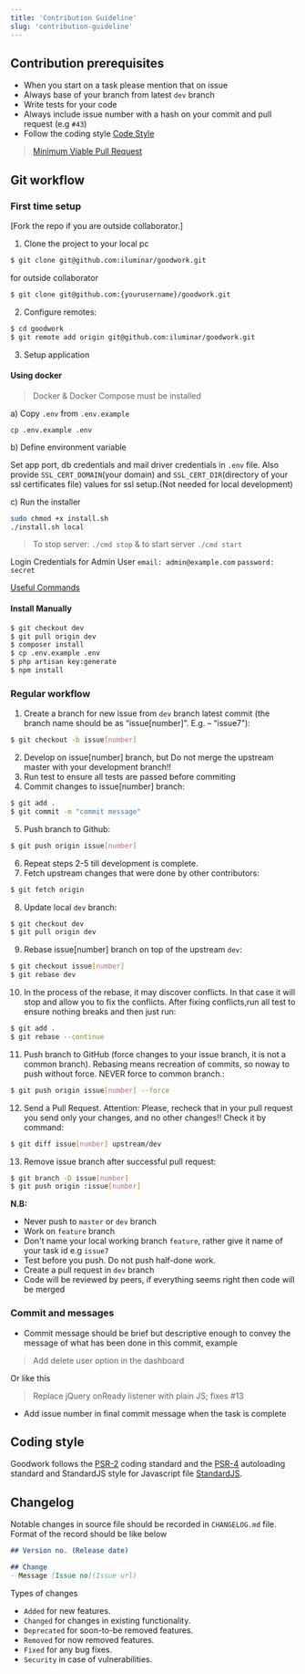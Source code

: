```yaml
---
title: 'Contribution Guideline'
slug: 'contribution-guideline'
---
```


## Contribution prerequisites

* When you start on a task please mention that on issue
* Always base of your branch from latest `dev` branch
* Write tests for your code
* Always include issue number with a hash on your commit and pull request (e.g `#43`)
* Follow the coding style [Code Style](https://github.com/iluminar/goodwork/wiki/Contribution-Guideline#coding-style)

> [Minimum Viable Pull Request](https://dev.to/jmfayard/the-minimum-viable-pull-request-5e7p)


## Git workflow

### First time setup

[Fork the repo if you are outside collaborator.]

1. Clone the project to your local pc

``` bash
$ git clone git@github.com:iluminar/goodwork.git
```

for outside collaborator
``` bash
$ git clone git@github.com:{yourusername}/goodwork.git
```

2. Configure remotes:

``` bash
$ cd goodwork
$ git remote add origin git@github.com:iluminar/goodwork.git
```

3. Setup application

#### Using docker

> Docker & Docker Compose must be installed

a) Copy `.env` from `.env.example`

```
cp .env.example .env
```

b) Define environment variable

Set app port, db credentials and mail driver credentials in `.env` file. Also provide `SSL_CERT_DOMAIN`(your domain) and `SSL_CERT_DIR`(directory of your ssl certificates file) values for ssl setup.(Not needed for local development)

c) Run the installer

```bash
sudo chmod +x install.sh
./install.sh local
```

> To stop server: `./cmd stop` & to start server `./cmd start`


Login Credentials for Admin User
`email: admin@example.com`
`password: secret`

[Useful Commands](https://github.com/iluminar/goodwork/wiki/Installation#shortcuts-for-running-command)

#### Install Manually

``` bash
$ git checkout dev
$ git pull origin dev
$ composer install
$ cp .env.example .env
$ php artisan key:generate
$ npm install
```


### Regular workflow
1. Create a branch for new issue from `dev` branch latest commit (the branch name should be as “issue[number]”. E.g. – “issue7”):
``` bash
$ git checkout -b issue[number]
```

2. Develop on issue[number] branch, but Do not merge the upstream master with your development branch!!
3. Run test to ensure all tests are passed before commiting
4. Commit changes to issue[number] branch:
``` bash
$ git add .
$ git commit -m "commit message"
```

5. Push branch to Github:
``` bash
$ git push origin issue[number]
```

6. Repeat steps 2-5 till development is complete.
7. Fetch upstream changes that were done by other contributors:
``` bash
$ git fetch origin
```

8. Update local `dev` branch:
``` bash
$ git checkout dev
$ git pull origin dev
```

9. Rebase issue[number] branch on top of the upstream `dev`:
``` bash
$ git checkout issue[number]
$ git rebase dev
```

10. In the process of the rebase, it may discover conflicts. In that case it will stop and allow you to fix the conflicts. After fixing conflicts,run all test to ensure nothing breaks and then just run:
``` bash
$ git add .
$ git rebase --continue
```

11. Push branch to GitHub (force changes to your issue branch, it is not a common branch). Rebasing means recreation of commits, so noway to push without force. NEVER force to common branch.:
``` bash
$ git push origin issue[number] --force
```

12. Send a Pull Request.
Attention: Please, recheck that in your pull request you send only your changes, and no other changes!!
Check it by command:
``` bash
$ git diff issue[number] upstream/dev
```

13. Remove issue branch after successful pull request:
``` bash
$ git branch -D issue[number]
$ git push origin :issue[number]
```

**N.B:**
* Never push to `master` or `dev` branch
* Work on `feature` branch
* Don't name your local working branch `feature`, rather give it name of your task id e.g `issue7`
* Test before you push. Do not push half-done work.
* Create a pull request in `dev` branch
* Code will be reviewed by peers, if everything seems right then code will be merged

### Commit and messages
* Commit message should be brief but descriptive enough to convey the message of what has been done in this commit, example

> Add delete user option in the dashboard

Or like this
> Replace jQuery onReady listener with plain JS; fixes #13
* Add issue number in final commit message when the task is complete

## Coding style
Goodwork follows the [PSR-2](https://github.com/php-fig/fig-standards/blob/master/accepted/PSR-2-coding-style-guide.md) coding standard and the [PSR-4](https://github.com/php-fig/fig-standards/blob/master/accepted/PSR-4-autoloader.md) autoloading standard and StandardJS style for Javascript file [StandardJS](https://standardjs.com/rules.html).

## Changelog

Notable changes in source file should be recorded in `CHANGELOG.md` file.
Format of the record should be like below

```md
## Version no. (Release date)

## Change
- Message [Issue no](Issue url)
```

Types of changes
* `Added` for new features.
* `Changed` for changes in existing functionality.
* `Deprecated` for soon-to-be removed features.
* `Removed` for now removed features.
* `Fixed` for any bug fixes.
* `Security` in case of vulnerabilities.
